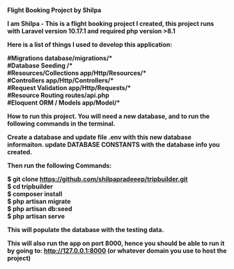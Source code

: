 <b>Flight Booking Project by Shilpa<b>

I am Shilpa - This is a flight booking project I created, this project runs with Laravel version 10.17.1 and required php version >8.1

Here is a list of things I used to develop this application:

#Migrations database/migrations/*  
#Database Seeding /*  
#Resources/Collections app/Http/Resources/*  
#Controllers app/Http/Controllers/*  
#Request Validation app/Http/Requests/*  
#Resource Routing routes/api.php  
#Eloquent ORM / Models app/Model/*

How to run this project.
You will need a new database, and to run the following commands in the terminal.

Create a database and update file .env with this new database informaiton.
update DATABASE CONSTANTS with the database info you created.

Then run the following Commands:

$ git clone https://github.com/shilpapradeeep/tripbuilder.git    
$ cd tripbuilder    
$ composer install    
$ php artisan migrate    
$ php artisan db:seed    
$ php artisan serve

This will populate the database with the testing data. 

This will also run the app on port 8000, hence you should be able to run it by going to: http://127.0.0.1:8000 (or whatever domain you use to host the project)

